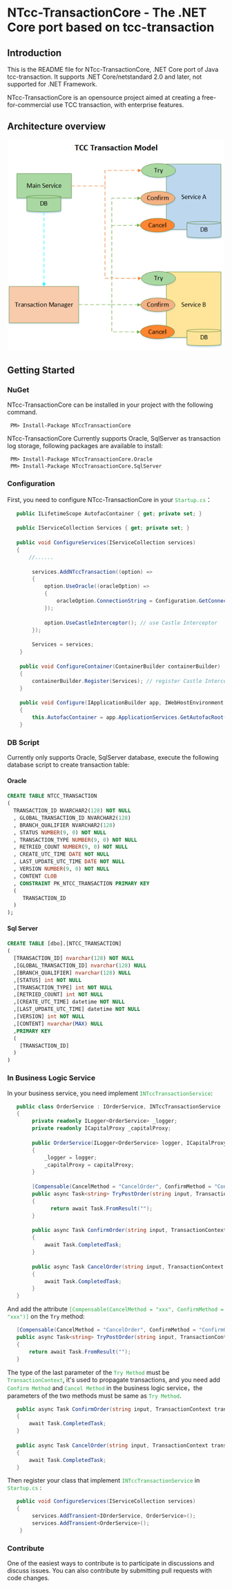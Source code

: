 # NTcc-TransactionCore - The .NET Core port based on tcc-transaction 


## Introduction

This is the README file for NTcc-TransactionCore, .NET Core port of Java tcc-transaction. It supports .NET Core/netstandard 2.0 and later, not supported for .NET Framework.

NTcc-TransactionCore is an opensource project aimed at creating a free-for-commercial use TCC transaction, with enterprise features.

## Architecture overview
![Architecture.png](https://github.com/wzl-bxg/NTcc-TransactionCore/blob/main/TCC%20Architecture.png)

## Getting Started

### NuGet

NTcc-TransactionCore can be installed in your project with the following command.

~~~shell
 PM> Install-Package NTccTransactionCore
~~~

NTcc-TransactionCore Currently supports Oracle, SqlServer as transaction log storage, following packages are available to install:

~~~shell
 PM> Install-Package NTccTransactionCore.Oracle
 PM> Install-Package NTccTransactionCore.SqlServer
~~~

### Configuration

First, you need to configure NTcc-TransactionCore in your <font color="#28a745">`Startup.cs`</font>：

~~~c#
   public ILifetimeScope AutofacContainer { get; private set; }

   public IServiceCollection Services { get; private set; }

   public void ConfigureServices(IServiceCollection services)
   {
       //......
           
        services.AddNTccTransaction((option) =>
        {
            option.UseOracle((oracleOption) =>
            {
                oracleOption.ConnectionString = Configuration.GetConnectionString("Your ConnectionStrings");// 						configure db connectiong
            });

            option.UseCastleInterceptor(); // use Castle Interceptor
        });

        Services = services;
    }

    public void ConfigureContainer(ContainerBuilder containerBuilder)
    {
        containerBuilder.Register(Services); // register Castle Interceptor
    }

	public void Configure(IApplicationBuilder app, IWebHostEnvironment env)
    {
        this.AutofacContainer = app.ApplicationServices.GetAutofacRoot();
    }
~~~

### DB Script

Currently only supports Oracle, SqlServer database, execute the following database script to create transaction table:

#### Oracle

~~~sql
CREATE TABLE NTCC_TRANSACTION 
(
  TRANSACTION_ID NVARCHAR2(128) NOT NULL 
  , GLOBAL_TRANSACTION_ID NVARCHAR2(128)
  , BRANCH_QUALIFIER NVARCHAR2(128) 
  , STATUS NUMBER(9, 0) NOT NULL 
  , TRANSACTION_TYPE NUMBER(9, 0) NOT NULL 
  , RETRIED_COUNT NUMBER(9, 0) NOT NULL 
  , CREATE_UTC_TIME DATE NOT NULL 
  , LAST_UPDATE_UTC_TIME DATE NOT NULL 
  , VERSION NUMBER(9, 0) NOT NULL 
  , CONTENT CLOB 
  , CONSTRAINT PK_NTCC_TRANSACTION PRIMARY KEY 
  (
     TRANSACTION_ID 
  )
);
~~~

#### Sql Server

~~~sql
CREATE TABLE [dbo].[NTCC_TRANSACTION] 
(
  [TRANSACTION_ID] nvarchar(128) NOT NULL 
  ,[GLOBAL_TRANSACTION_ID] nvarchar(128) NULL 
  ,[BRANCH_QUALIFIER] nvarchar(128) NULL 
  ,[STATUS] int NOT NULL 
  ,[TRANSACTION_TYPE] int NOT NULL 
  ,[RETRIED_COUNT] int NOT NULL 
  ,[CREATE_UTC_TIME] datetime NOT NULL 
  ,[LAST_UPDATE_UTC_TIME] datetime NOT NULL 
  ,[VERSION] int NOT NULL 
  ,[CONTENT] nvarchar(MAX) NULL 
  ,PRIMARY KEY 
  (
  	[TRANSACTION_ID]
  )
)
~~~



### In Business Logic Service

In your business service, you need implement <font color="#28a745">`INTccTransactionService`</font>:

~~~c#
   public class OrderService : IOrderService, INTccTransactionService
   {
        private readonly ILogger<OrderService> _logger;
        private readonly ICapitalProxy _capitalProxy;

        public OrderService(ILogger<OrderService> logger, ICapitalProxy capitalProxy)
        {
            _logger = logger;
            _capitalProxy = capitalProxy;
        }

        [Compensable(CancelMethod = "CancelOrder", ConfirmMethod = "ConfirmOrder")]
        public async Task<string> TryPostOrder(string input, TransactionContext transactionContext = null)
        {
              return await Task.FromResult("");
        }

        public async Task ConfirmOrder(string input, TransactionContext transactionContext = null)
        {
            await Task.CompletedTask;
        }

        public async Task CancelOrder(string input, TransactionContext transactionContext = null)
        {
            await Task.CompletedTask;
        }
   }
~~~

And add the attribute  <font color="#28a745">`[Compensable(CancelMethod = "xxx", ConfirmMethod = "xxx")]` </font>on the `Try` method:

 ~~~c#
 	[Compensable(CancelMethod = "CancelOrder", ConfirmMethod = "ConfirmOrder")]
    public async Task<string> TryPostOrder(string input, TransactionContext transactionContext = null)
    {       
        return await Task.FromResult("");
    }
 ~~~

The type of the last parameter of the <font color="#28a745">`Try Method`</font> must be <font color="#28a745">`TransactionContext`</font>, it's used to propagate transactions, and you need add <font color="#28a745">`Confirm Method`</font> and <font color="#28a745">`Cancel Method`</font> in the business logic service，the parameters of the two methods must be same as <font color="#28a745">`Try Method`</font>.

~~~C#
   public async Task ConfirmOrder(string input, TransactionContext transactionContext = null)
   {
       await Task.CompletedTask;
   }

   public async Task CancelOrder(string input, TransactionContext transactionContext = null)
   {
       await Task.CompletedTask;
   }
~~~

Then register your class that implement   <font color="#28a745">`INTccTransactionService`</font>  in  <font color="#28a745">`Startup.cs`</font> :

```c#
   public void ConfigureServices(IServiceCollection services)
   {
		services.AddTransient<IOrderService, OrderService>();
	  	services.AddTransient<OrderService>();
	}
```

### Contribute

One of the easiest ways to contribute is to participate in discussions and discuss issues. You can also contribute by submitting pull requests with code changes.
